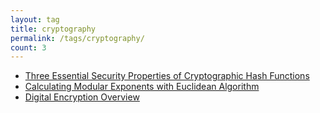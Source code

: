```yaml
---
layout: tag
title: cryptography
permalink: /tags/cryptography/
count: 3
---
```


- [Three Essential Security Properties of Cryptographic Hash Functions](https://klise.now.sh/three-essential-security-properties-of-cryptographic-hash-functions/)
- [Calculating Modular Exponents with Euclidean Algorithm](https://klise.now.sh/calculating-modular-exponents-with-euclidean-algorithm/)
- [Digital Encryption Overview](https://www.samuelgranvik.tech/cybersecurity/digital-encryption-overview/)
